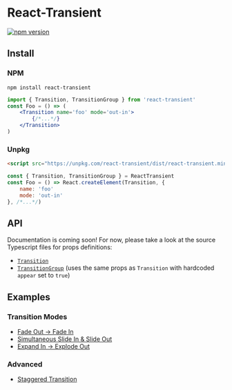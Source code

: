 # React-Transient
[![npm version](https://badge.fury.io/js/react-transient.svg)](https://badge.fury.io/js/react-transient)
## Install
### NPM
```
npm install react-transient
```
```jsx
import { Transition, TransitionGroup } from 'react-transient'
const Foo = () => (
    <Transition name='foo' mode='out-in'>
        {/*...*/}
    </Transition>
)
```
### Unpkg
```html
<script src="https://unpkg.com/react-transient/dist/react-transient.min.js"></script>
```
```js
const { Transition, TransitionGroup } = ReactTransient
const Foo = () => React.createElement(Transition, {
    name: 'foo'
    mode: 'out-in'
}, /*...*/)
```
## API
Documentation is coming soon! For now, please take a look at the source Typescript files for props definitions:
* [`Transition`](https://github.com/ferdaber/react-transient/blob/master/src/lib/Transition.tsx)
* [`TransitionGroup`](https://github.com/ferdaber/react-transient/blob/master/src/lib/TransitionGroup.tsx) (uses the same props as `Transition` with hardcoded `appear` set to `true`)
## Examples
### Transition Modes
* [Fade Out -> Fade In](https://codepen.io/igrek312/pen/dZXpXp)
* [Simultaneous Slide In & Slide Out](https://codepen.io/igrek312/pen/JOKRRY)
* [Expand In -> Explode Out](https://codepen.io/igrek312/pen/zPBKEG)
### Advanced
* [Staggered Transition](https://codepen.io/igrek312/pen/OOXRao)
